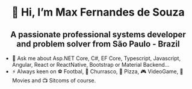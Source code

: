 <h1 align="center">👋 Hi, I’m Max Fernandes de Souza</h1>
<h2 align="center">A passionate professional systems developer and problem solver from São Paulo - Brazil</h2>

- 💬 Ask me about Asp.NET Core, C#, EF Core, Typescript, Javascript, Angular, React or ReactNative, Bootstrap or Material Backend...
- ⚡ Always keen on ⚽ Footbal, 🍖 Churrasco, 🍕 Pizza, 🎮 VideoGame, 🍿 Movies and 📺 Sitcoms of course.

